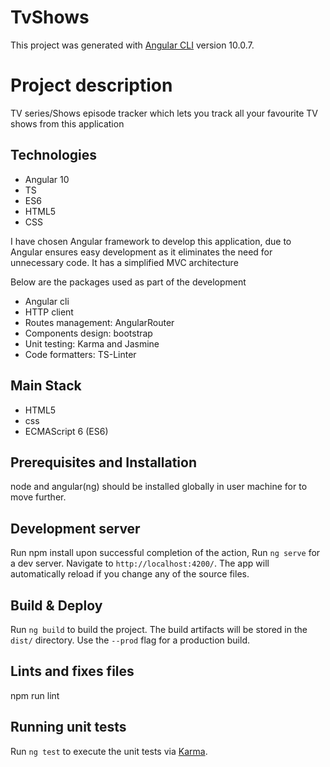 # TvShows

This project was generated with [Angular CLI](https://github.com/angular/angular-cli) version 10.0.7.

# Project description

TV series/Shows episode tracker which lets you track all your favourite TV shows from this application

## Technologies

- Angular 10
- TS
- ES6
- HTML5
- CSS

I have chosen Angular framework to develop this application, due to Angular ensures easy development as it eliminates the need for unnecessary code. It has a simplified MVC architecture

Below are the packages used as part of the development

- Angular cli
- HTTP client
- Routes management: AngularRouter
- Components design: bootstrap
- Unit testing: Karma and Jasmine
- Code formatters: TS-Linter

## Main Stack

- HTML5
- css
- ECMAScript 6 (ES6)

## Prerequisites and Installation

node and angular(ng) should be installed globally in user machine for to move further.

## Development server

Run npm install upon successful completion of the action,
Run `ng serve` for a dev server. Navigate to `http://localhost:4200/`. The app will automatically reload if you change any of the source files.

## Build & Deploy

Run `ng build` to build the project. The build artifacts will be stored in the `dist/` directory. Use the `--prod` flag for a production build.

## Lints and fixes files

npm run lint

## Running unit tests

Run `ng test` to execute the unit tests via [Karma](https://karma-runner.github.io).
